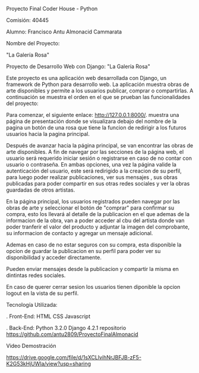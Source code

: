 Proyecto Final Coder House - Python

Comisión: 40445

Alumno: Francisco Antu Almonacid Cammarata 


Nombre del Proyecto:

"La Galería Rosa"

Proyecto de Desarrollo Web con Django: "La Galería Rosa"

Este proyecto es una aplicación web desarrollada con Django, un framework de Python para desarrollo web. La aplicación muestra obras de arte disponibles y permite a los usuarios publicar, comprar o compartirlas. A continuación se muestra el orden en el que se prueban las funcionalidades del proyecto:

Para comenzar, el siguiente enlace: http://127.0.0.1:8000/. muestra una página de presentación donde se visualizara debajo del nombre de la pagina un botón de una rosa que tiene la funcion de redirigir a los futuros usuarios hacia la pagina principal.

Después de avanzar hacia la página principal, se van encontrar las obras de arte disponibles. A fin de navegar por las secciones de la página web, el usuario será requerido iniciar sesión o registrarse en caso de no contar con usuario o contraseña. En ambas opciones, una vez la página valide la autenticación del usuario, este será redirigido a la creacion de su perfil, para luego poder realizar publicaciones, ver sus mensajes , sus obras publicadas para poder compartir en sus otras redes sociales y ver la obras guardadas de otros artistas. 

En la página principal, los usuarios registrados pueden navegar por las obras de arte y seleccionar el botón de "comprar" para confirmar su compra, esto los llevará al detalle de la publicacion en el que ademas de la informacion de la obra, van a poder acceder al cbu del artista donde van poder tranferir el valor del producto y adjuntar la imagen del comprobante, su informacion de contacto y agregar un mensaje adicional.

Ademas en caso de no estar seguros con su compra, esta disponible la opcion de guardar la publicacion en su perfil para poder ver su disponibilidad y acceder directamente.

Pueden enviar mensajes desde la publicacion y compartir la misma en dintintas redes sociales.

En caso de querer cerrar sesion los usuarios tienen diponible la opcion logout en la vista de su perfil.



Tecnología Utilizada:


. Front-End: 
HTML 
CSS 
Javascript 

. Back-End:
Python 3.2.0
Django 4.2.1
repositorio https://github.com/antu2809/ProyectoFinalAlmonacid

Video Demostración

https://drive.google.com/file/d/1sXCLlvihNrJBFJB-zF5-K2G53kHjUWla/view?usp=sharing



